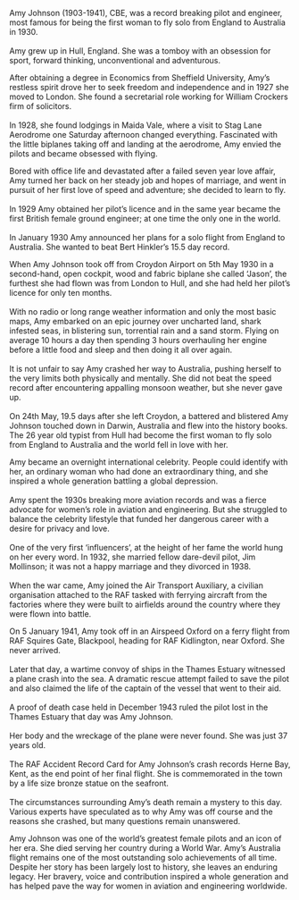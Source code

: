 Amy Johnson (1903-1941), CBE, was a record breaking pilot and engineer, most famous for being the first woman to fly solo from England to Australia in 1930.
<br><br>
Amy grew up in Hull, England. She was a tomboy with an obsession for sport, forward thinking, unconventional and adventurous.

After obtaining a degree in Economics from Sheffield University, Amy’s restless spirit drove her to seek freedom and independence and in 1927 she moved to London. She found a secretarial role working for William Crockers firm of solicitors.
<br><br>
In 1928, she found lodgings in Maida Vale, where a visit to Stag Lane Aerodrome one Saturday afternoon changed everything. Fascinated with the little biplanes taking off and landing at the aerodrome, Amy envied the pilots and became obsessed with flying.

Bored with office life and devastated after a failed seven year love affair, Amy turned her back on her steady job and hopes of marriage, and went in pursuit of her first love of speed and adventure; she decided to learn to fly.
<br><br>
In 1929 Amy obtained her pilot’s licence and in the same year became the first British female ground engineer; at one time the only one in the world.
<br><br>
In January 1930 Amy announced her plans for a solo flight from England to Australia. She wanted to beat Bert Hinkler’s 15.5 day record.

When Amy Johnson took off from Croydon Airport on 5th May 1930 in a second-hand, open cockpit, wood and fabric biplane she called ‘Jason’, the furthest she had flown was from London to Hull, and she had held her pilot’s licence for only ten months.
<br><br>
With no radio or long range weather information and only the most basic maps, Amy embarked on an epic journey over uncharted land, shark infested seas, in blistering sun, torrential rain and a sand storm. Flying on average 10 hours a day then spending 3 hours overhauling her engine before a little food and sleep and then doing it all over again.
<br><br>
It is not unfair to say Amy crashed her way to Australia, pushing herself to the very limits both physically and mentally. She did not beat the speed record after encountering appalling monsoon weather, but she never gave up.
<br><br>
On 24th May, 19.5 days after she left Croydon, a battered and blistered Amy Johnson touched down in Darwin, Australia and flew into the history books. The 26 year old typist from Hull had become the first woman to fly solo from England to Australia and the world fell in love with her.

Amy became an overnight international celebrity. People could identify with her, an ordinary woman who had done an extraordinary thing, and she inspired a whole generation battling a global depression.
<br><br>
Amy spent the 1930s breaking more aviation records and was a fierce advocate for women’s role in aviation and engineering. But she struggled to balance the celebrity lifestyle that funded her dangerous career with a desire for privacy and love.
<br><br>
One of the very first ‘influencers’, at the height of her fame the world hung on her every word. In 1932, she married fellow dare-devil pilot, Jim Mollinson; it was not a happy marriage and they divorced in 1938.
<br><br>
When the war came, Amy joined the Air Transport Auxiliary, a civilian organisation attached to the RAF tasked with ferrying aircraft from the factories where they were built to airfields around the country where they were flown into battle.

On 5 January 1941, Amy took off in an Airspeed Oxford on a ferry flight from RAF Squires Gate, Blackpool, heading for RAF Kidlington, near Oxford. She never arrived.
<br><br>
Later that day, a wartime convoy of ships in the Thames Estuary witnessed a plane crash into the sea. A dramatic rescue attempt failed to save the pilot and also claimed the life of the captain of the vessel that went to their aid.
<br><br>
A proof of death case held in December 1943 ruled the pilot lost in the Thames Estuary that day was Amy Johnson.
<br><br>
Her body and the wreckage of the plane were never found. She was just 37 years old.
<br><br>
The RAF Accident Record Card for Amy Johnson’s crash records Herne Bay, Kent, as the end point of her final flight. She is commemorated in the town by a life size bronze statue on the seafront.
<br><br>
The circumstances surrounding Amy’s death remain a mystery to this day. Various experts have speculated as to why Amy was off course and the reasons she crashed, but many questions remain unanswered.

Amy Johnson was one of the world’s greatest female pilots and an icon of her era. She died serving her country during a World War. Amy’s Australia flight remains one of the most outstanding solo achievements of all time. Despite her story has been largely lost to history, she leaves an enduring legacy. Her bravery, voice and contribution inspired a whole generation and has helped pave the way for women in aviation and engineering worldwide.
